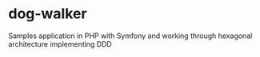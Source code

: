 # dog-walker
Samples application in PHP with Symfony and working through hexagonal architecture implementing DDD

